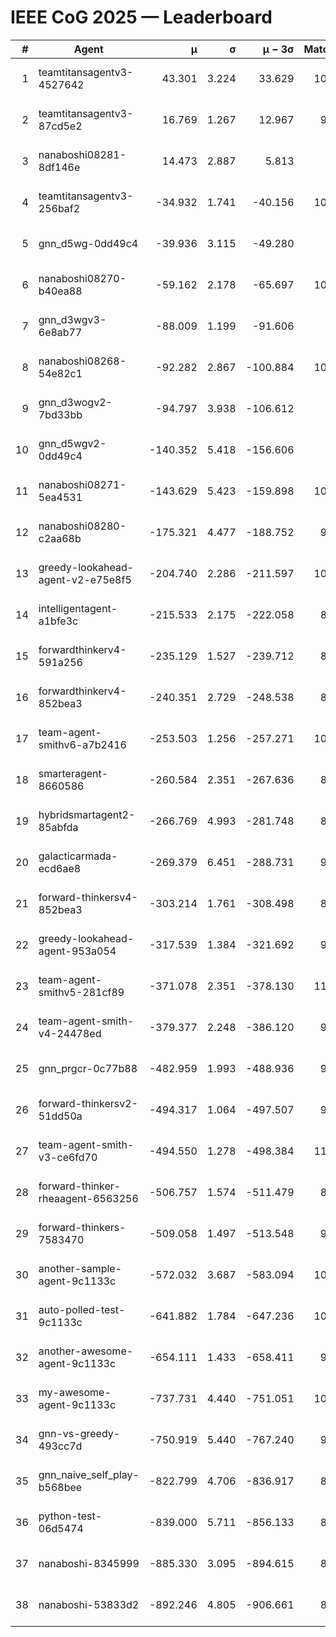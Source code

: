# IEEE CoG 2025 — Leaderboard

| # | Agent | μ | σ | μ − 3σ | Matches | Updated |
|---:|---|---:|---:|---:|---:|---|
| 1 | teamtitansagentv3-4527642 | 43.301 | 3.224 | 33.629 | 10736 | 2025-08-31 10:35 |
| 2 | teamtitansagentv3-87cd5e2 | 16.769 | 1.267 | 12.967 | 9638 | 2025-08-31 10:35 |
| 3 | nanaboshi08281-8df146e | 14.473 | 2.887 | 5.813 | 396 | 2025-08-31 10:35 |
| 4 | teamtitansagentv3-256baf2 | -34.932 | 1.741 | -40.156 | 10614 | 2025-08-31 10:35 |
| 5 | gnn_d5wg-0dd49c4 | -39.936 | 3.115 | -49.280 | 240 | 2025-08-31 10:35 |
| 6 | nanaboshi08270-b40ea88 | -59.162 | 2.178 | -65.697 | 10560 | 2025-08-31 10:35 |
| 7 | gnn_d3wgv3-6e8ab77 | -88.009 | 1.199 | -91.606 | 278 | 2025-08-31 10:35 |
| 8 | nanaboshi08268-54e82c1 | -92.282 | 2.867 | -100.884 | 10120 | 2025-08-31 10:35 |
| 9 | gnn_d3wogv2-7bd33bb | -94.797 | 3.938 | -106.612 | 434 | 2025-08-31 10:35 |
| 10 | gnn_d5wgv2-0dd49c4 | -140.352 | 5.418 | -156.606 | 306 | 2025-08-31 10:35 |
| 11 | nanaboshi08271-5ea4531 | -143.629 | 5.423 | -159.898 | 10598 | 2025-08-31 10:35 |
| 12 | nanaboshi08280-c2aa68b | -175.321 | 4.477 | -188.752 | 9918 | 2025-08-31 10:35 |
| 13 | greedy-lookahead-agent-v2-e75e8f5 | -204.740 | 2.286 | -211.597 | 10390 | 2025-08-31 10:35 |
| 14 | intelligentagent-a1bfe3c | -215.533 | 2.175 | -222.058 | 8564 | 2025-08-31 10:35 |
| 15 | forwardthinkerv4-591a256 | -235.129 | 1.527 | -239.712 | 8519 | 2025-08-31 10:35 |
| 16 | forwardthinkerv4-852bea3 | -240.351 | 2.729 | -248.538 | 8575 | 2025-08-31 10:35 |
| 17 | team-agent-smithv6-a7b2416 | -253.503 | 1.256 | -257.271 | 10920 | 2025-08-31 10:35 |
| 18 | smarteragent-8660586 | -260.584 | 2.351 | -267.636 | 8477 | 2025-08-31 10:35 |
| 19 | hybridsmartagent2-85abfda | -266.769 | 4.993 | -281.748 | 8951 | 2025-08-31 10:35 |
| 20 | galacticarmada-ecd6ae8 | -269.379 | 6.451 | -288.731 | 9560 | 2025-08-31 10:35 |
| 21 | forward-thinkersv4-852bea3 | -303.214 | 1.761 | -308.498 | 8254 | 2025-08-31 10:35 |
| 22 | greedy-lookahead-agent-953a054 | -317.539 | 1.384 | -321.692 | 9498 | 2025-08-31 10:35 |
| 23 | team-agent-smithv5-281cf89 | -371.078 | 2.351 | -378.130 | 11080 | 2025-08-31 10:35 |
| 24 | team-agent-smith-v4-24478ed | -379.377 | 2.248 | -386.120 | 9918 | 2025-08-31 10:35 |
| 25 | gnn_prgcr-0c77b88 | -482.959 | 1.993 | -488.936 | 9410 | 2025-08-31 10:35 |
| 26 | forward-thinkersv2-51dd50a | -494.317 | 1.064 | -497.507 | 9316 | 2025-08-31 10:35 |
| 27 | team-agent-smith-v3-ce6fd70 | -494.550 | 1.278 | -498.384 | 11318 | 2025-08-31 10:35 |
| 28 | forward-thinker-rheaagent-6563256 | -506.757 | 1.574 | -511.479 | 8844 | 2025-08-31 10:35 |
| 29 | forward-thinkers-7583470 | -509.058 | 1.497 | -513.548 | 9660 | 2025-08-31 10:35 |
| 30 | another-sample-agent-9c1133c | -572.032 | 3.687 | -583.094 | 10260 | 2025-08-31 10:35 |
| 31 | auto-polled-test-9c1133c | -641.882 | 1.784 | -647.236 | 10500 | 2025-08-31 10:35 |
| 32 | another-awesome-agent-9c1133c | -654.111 | 1.433 | -658.411 | 9820 | 2025-08-31 10:35 |
| 33 | my-awesome-agent-9c1133c | -737.731 | 4.440 | -751.051 | 10360 | 2025-08-31 10:35 |
| 34 | gnn-vs-greedy-493cc7d | -750.919 | 5.440 | -767.240 | 9020 | 2025-08-31 10:35 |
| 35 | gnn_naive_self_play-b568bee | -822.799 | 4.706 | -836.917 | 8640 | 2025-08-31 10:35 |
| 36 | python-test-06d5474 | -839.000 | 5.711 | -856.133 | 8800 | 2025-08-31 10:35 |
| 37 | nanaboshi-8345999 | -885.330 | 3.095 | -894.615 | 8650 | 2025-08-31 10:35 |
| 38 | nanaboshi-53833d2 | -892.246 | 4.805 | -906.661 | 8080 | 2025-08-31 10:35 |
